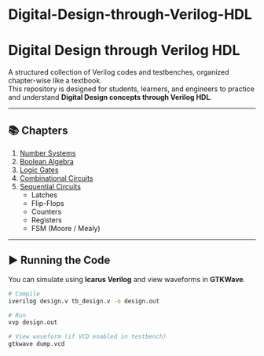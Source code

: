 # Digital-Design-through-Verilog-HDL
# Digital Design through Verilog HDL

A structured collection of Verilog codes and testbenches, organized chapter-wise like a textbook.  
This repository is designed for students, learners, and engineers to practice and understand **Digital Design concepts through Verilog HDL**.

---

## 📚 Chapters

1. [Number Systems](./01_Number_Systems)
2. [Boolean Algebra](./02_Boolean_Algebra)
3. [Logic Gates](./03_Logic_Gates)
4. [Combinational Circuits](./04_Combinational_Circuits)
5. [Sequential Circuits](./05_Sequential_Circuits)  
   - Latches  
   - Flip-Flops  
   - Counters  
   - Registers  
   - FSM (Moore / Mealy)  

---

## ▶️ Running the Code

You can simulate using **Icarus Verilog** and view waveforms in **GTKWave**.

```bash
# Compile
iverilog design.v tb_design.v -o design.out

# Run
vvp design.out

# View waveform (if VCD enabled in testbench)
gtkwave dump.vcd
